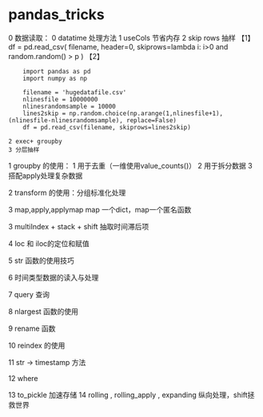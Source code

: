 # pandas_tricks

0 数据读取：
	0 datatime 处理方法
	1 useCols 节省内存
	2 skip rows 抽样
		【1】
		df = pd.read_csv(
         		filename,
         		header=0,
         		skiprows=lambda i: i>0 and random.random() > p
		)
		【2】

		import pandas as pd
		import numpy as np

		filename = 'hugedatafile.csv'
		nlinesfile = 10000000
		nlinesrandomsample = 10000
		lines2skip = np.random.choice(np.arange(1,nlinesfile+1), (nlinesfile-nlinesrandomsample), replace=False)
		df = pd.read_csv(filename, skiprows=lines2skip)

	2 exec+ groupby
	3 分层抽样

1 groupby 的使用：
	1 用于去重（一维使用value_counts()）
	2 用于拆分数据
	3 搭配apply处理复杂数据

2 transform 的使用：分组标准化处理

3 map,apply,applymap
	map 一个dict，map一个匿名函数

3 multiIndex + stack + shift 抽取时间滞后项

4 loc 和 iloc的定位和赋值

5 str 函数的使用技巧

6 时间类型数据的读入与处理

7 query 查询

8 nlargest 函数的使用

9 rename 函数

10 reindex 的使用

11 str -> timestamp 方法

12 where

13 to_pickle 加速存储
14 rolling , rolling_apply , expanding 纵向处理，shift拯救世界
